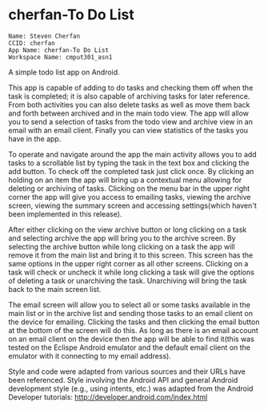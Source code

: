 cherfan-To Do List
============
```
Name: Steven Cherfan
CCID: cherfan
App Name: cherfan-To Do List
Workspace Name: cmput301_asn1
```

A simple todo list app on Android.

This app is capable of adding to do tasks and checking them off when the task is completed; it is
also capable of archiving tasks for later reference. From both activities you can also delete tasks
as well as move them back and forth between archived and in the main todo view. The app will allow you
to send a selection of tasks from the todo view and archive view in an email with an email client.
Finally you can view statistics of the tasks you have in the app.

To operate and navigate around the app the main activity allows you to add tasks to a scrollable list
by typing the task in the text box and clicking the add button. To check off the completed task just 
click once. By clicking an holding on an item the app will bring up a contextual menu allowing for
deleting or archiving of tasks. Clicking on the menu bar in the upper right corner the app will
give you access to emailing tasks, viewing the archive screen, viewing the summary screen and 
accessing settings(which haven't been implemented in this release).

After either clicking on the view archive button or long clicking on a task and selecting archive
the app will bring you to the archive screen. By selecting the archive button while long clicking
on a task the app will remove it from the main list and bring it to this screen. This screen has
the same options in the upper right corner as all other screens. Clicking on a task will check or
uncheck it while long clicking a task will give the options of deleting a task or unarchiving the
task. Unarchiving will bring the task back to the main screen list.

The email screen will allow you to select all or some tasks available in the main list or in the archive
list and sending those tasks to an email client on the device for emailing. Clicking the tasks and then
clicking the email button at the bottom of the screen will do this. As long as there is an email account
on an email client on the device then the app will be able to find it(this was tested on the Eclispe Android
emulator and the default email client on the emulator with it connecting to my email address).

Style and code were adapted from various sources and their URLs have been referenced. Style involving the Android
API and general Android development style (e.g., using intents, etc.) was adapted from the Android Developer tutorials:
http://developer.android.com/index.html

